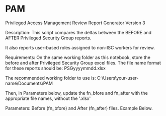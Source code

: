 # PAM

Privileged Access Management Review Report Generator
Version 3

Description:
This script compares the deltas between the BEFORE and AFTER Privileged Security Group reports.

It also reports user-based roles assigned to non-ISC workers for review.

Requirements:
On the same working folder as this notebook, store the before and after Privileged Security Group excel files. The file name format for these reports should be: PSGyyyymmdd.xlsx

The recommended working folder to use is: C:\Users\your-user-name\Documents\PAM

Then, in Parameters below, update the fn_bfore and fn_after with the appropriate file names, without the '.xlsx'

Parameters:  Before (fn_bfore) and After (fn_after) files. Example Below.
